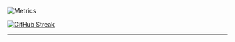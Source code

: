 ![Metrics](https://metrics.lecoq.io/sreshtha10?template=classic&base.community=0&isocalendar=1&languages=1&achievements=1&lines=1&introduction=1&isocalendar.duration=full-year&languages.ignored=jupyter%20notebook%2C%20html%2C%20css&languages.limit=8&languages.threshold=0%25&languages.colors=github&languages.sections=most-used&languages.indepth=false&languages.analysis.timeout=15&languages.categories=markup%2C%20programming&languages.recent.categories=markup%2C%20programming&languages.recent.load=300&languages.recent.days=14&achievements.threshold=C&achievements.secrets=true&achievements.display=detailed&achievements.limit=0&introduction.title=true&config.timezone=Asia%2FCalcutta)


[![GitHub Streak](https://github-readme-streak-stats.herokuapp.com/?user=sreshtha10&theme=vue)](https://git.io/streak-stats)
___
<!--
## **Languages and Tools:**  
<br>
<code><img height="30" src="https://raw.githubusercontent.com/github/explore/80688e429a7d4ef2fca1e82350fe8e3517d3494d/topics/android/android.png"></code>
<code><img height="30" src="https://raw.githubusercontent.com/github/explore/80688e429a7d4ef2fca1e82350fe8e3517d3494d/topics/firebase/firebase.png"></code>
<code><img height="30" src="https://raw.githubusercontent.com/github/explore/80688e429a7d4ef2fca1e82350fe8e3517d3494d/topics/kotlin/kotlin.png"></code>
<code><img height="30" src="https://raw.githubusercontent.com/github/explore/80688e429a7d4ef2fca1e82350fe8e3517d3494d/topics/java/java.png"></code>
<code><img height="30" src="https://raw.githubusercontent.com/github/explore/80688e429a7d4ef2fca1e82350fe8e3517d3494d/topics/python/python.png"></code>
<code><img height="30" src="https://raw.githubusercontent.com/github/explore/80688e429a7d4ef2fca1e82350fe8e3517d3494d/topics/c/c.png"></code>
<code><img height="30" src="https://www.vectorlogo.zone/logos/git-scm/git-scm-icon.svg"></code>
<code><img height="30" src="https://upload.vectorlogo.zone/logos/android_studio/images/bc43bbac-e239-4ae9-829a-9809e57a8bc0.svg"></code>
<code><img height="30" src="https://www.vectorlogo.zone/logos/jupyter/jupyter-icon.svg"></code>
<code><img height="30" src="https://www.vectorlogo.zone/logos/figma/figma-icon.svg"></code>
<code><img height="30" src="https://www.vectorlogo.zone/logos/visualstudio_code/visualstudio_code-icon.svg" alt="VS Code"></code>

___
-->

